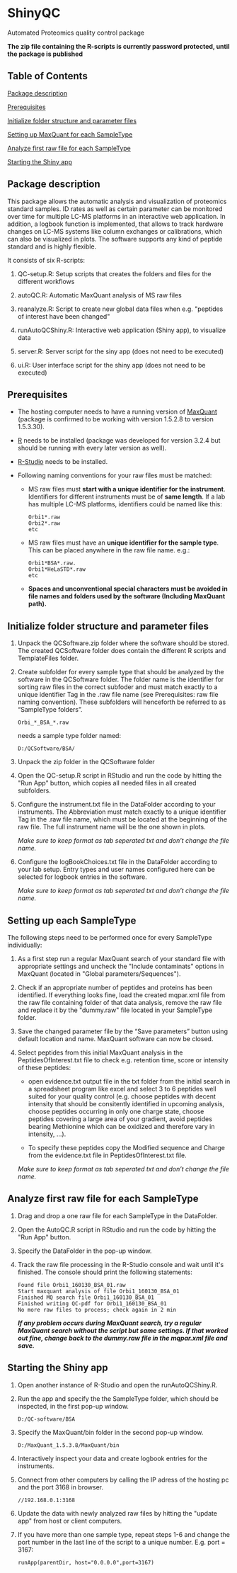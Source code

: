 # ShinyQC
Automated Proteomics quality control package

**The zip file containing the R-scripts is currently password protected, until the package is published**

## Table of Contents
[Package description](#head1)

[Prerequisites](#head2)

[Initialize folder structure and parameter files](#head3)

[Setting up MaxQuant for each SampleType](#head4)

[Analyze first raw file for each SampleType](#head5)

[Starting the Shiny app](#head6)


## <a name="head1"></a>Package description


This package allows the automatic analysis and visualization of proteomics standard samples. ID rates as well as certain parameter can be monitored over time for multiple LC-MS platforms in an interactive web application. In addition, a logbook function is implemented, that allows to track hardware changes on LC-MS systems like column exchanges or calibrations, which can also be visualized in plots. The software supports any kind of peptide standard and is highly flexible.

It consists of six R-scripts: 

1.  QC-setup.R: Setup scripts that creates the folders and files for the different workflows

2.	autoQC.R: Automatic MaxQuant analysis of MS raw files

3.  reanalyze.R: Script to create new global data files when e.g. "peptides of interest have been changed"

4.	runAutoQCShiny.R: Interactive web application (Shiny app), to visualize data

5.  server.R: Server script for the siny app (does not need to be executed)

6.  ui.R: User interface script for the shiny app (does not need to be executed)


## <a name="head2"></a>Prerequisites


*  The hosting computer needs to have a running version of [MaxQuant](http://www.coxdocs.org/doku.php?id=maxquant:common:download_and_installation) (package is confirmed to be working with version 1.5.2.8 to version 1.5.3.30).

*	[R](https://cran.r-project.org/bin/windows/base/) needs to be installed (package was developed for version 3.2.4 but should be running with every later version as well).

*	[R-Studio](https://www.rstudio.com/products/rstudio/download/) needs to be installed.

*	Following naming conventions for your raw files must be matched:

    +	MS raw files must **start with a unique identifier for the instrument**. Identifiers for different instruments must be of **same length**. If a lab has multiple LC-MS platforms, identifiers could be named like this:

        ```
        Orbi1*.raw
        Orbi2*.raw
        etc
        ```

    + MS raw files must have an **unique identifier for the sample type**. This can be placed anywhere in the raw file name. e.g.:

        ```
        Orbi1*BSA*.raw.
        Orbi1*HeLaSTD*.raw
        etc
        ```
    + **Spaces and unconventional special characters must be avoided in file names and folders used by the software (Including MaxQuant path).**



## <a name="head3"></a>Initialize folder structure and parameter files

1.  Unpack the QCSoftware.zip folder where the software should be stored. The created QCSoftware folder does contain the different R scripts and TemplateFiles folder.
  
2.	Create subfolder for every sample type that should be analyzed by the software in the QCSoftware folder. The folder name is the identifier for sorting raw files in the correct subfoder and must match exactly to a unique identifier Tag in the .raw file name (see Prerequisites: raw file naming convention). These subfolders will henceforth be referred to as “SampleType folders”.
      
    ```
    Orbi_*_BSA_*.raw
    ```
    needs a sample type folder named:
    ```
    D:/QCSoftware/BSA/
    ```


3.	Unpack the zip folder in the QCSoftware folder

4.	Open the QC-setup.R script in RStudio and run the code by hitting the "Run App" button, which copies all needed files in all created subfolders.

5.	Configure the instrument.txt file in the DataFolder according to your instruments. The Abbreviation must match exactly to a unique identifier Tag in the .raw file name, which must be located at the beginning of the raw file. The full instrument name will be the one shown in plots.

      *Make sure to keep format as tab seperated txt and don’t change the file name.*

6.	Configure the logBookChoices.txt file in the DataFolder according to your lab setup. Entry types and user names configured here can be selected for logbook entries in the software.

      *Make sure to keep format as tab seperated txt and don’t change the file name.*


## <a name="head4"></a> Setting up each SampleType

The following steps need to be performed once for every SampleType individually:

1. As a first step run a regular MaxQuant search of your standard file with appropriate settings and uncheck the "Include contaminats" options in MaxQuant (located in "Global parameters/Sequences").

2. Check if an appropriate number of peptides and proteins has been identified. If everything looks fine, load the created mqpar.xml file from the raw file containing folder of that data analysis, remove the raw file and replace it by the "dummy.raw" file located in your SampleType folder.

3. Save the changed parameter file by the “Save parameters” button using default location and name. MaxQuant software can now be closed.

4. Select peptides from this initial MaxQuant analysis in the PeptidesOfInterest.txt file to check e.g. retention time, score or intensity of these peptides:

    +   open evidence.txt output file in the txt folder from the initial search in a spreadsheet program like excel and select 3 to 6 peptides well suited for your quality control (e.g. choose peptides with decent intensity that should be consitently identified in upcoming analysis, choose peptides occurring in only one charge state, choose peptides covering a large area of your gradient, avoid peptides bearing Methionine which can be oxidized and therefore vary in intensity, …).
    
    +	To specify these peptides copy the Modified sequence and Charge from the evidence.txt file in PeptidesOfInterest.txt file.
    
    *Make sure to keep format as tab seperated txt and don’t change the file name.*

## <a name="head5"></a> Analyze first raw file for each SampleType

1. Drag and drop a one raw file for each SampleType in the DataFolder.

2. Open the AutoQC.R script in RStudio and run the code by hitting the "Run App" button.

3. Specify the DataFolder in the pop-up window.

4. Track the raw file processing in the R-Studio console and wait until it's finished. The console should print the following statements:

    ```
    Found file Orbi1_160130_BSA_01.raw
    Start maxquant analysis of file Orbi1_160130_BSA_01
    Finished MQ search file Orbi1_160130_BSA_01
    Finished writing QC-pdf for Orbi1_160130_BSA_01
    No more raw files to process; check again in 2 min
    ```
    
    ***If any problem occurs during MaxQuant search, try a regular MaxQuant search without the script but same settings. If that worked out fine, change back to the dummy.raw file in the mqpar.xml file and save.***


## <a name="head6"></a>Starting the Shiny app

1. Open another instance of R-Studio and open the runAutoQCShiny.R.

2. Run the app and specify the the SampleType folder, which should be inspected, in the first pop-up window.

    ```
    D:/QC-software/BSA
    ```
    
3. Specify the MaxQuant/bin folder in the second pop-up window.

    ```
    D:/MaxQuant_1.5.3.8/MaxQuant/bin
    ```
    
4. Interactively inspect your data and create logbook entries for the instruments.

5. Connect from other computers by calling the IP adress of the hosting pc and the port 3168 in browser.

    ```
    //192.168.0.1:3168
    ```
    
6. Update the data with newly analyzed raw files by hitting the "update app" from host or client computers.

7. If you have more than one sample type, repeat steps 1-6 and change the port number in the last line of the script to a unique number. E.g. port = 3167:

    ```
   runApp(parentDir, host="0.0.0.0",port=3167)
    ```

